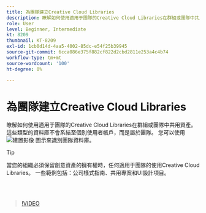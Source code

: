 ```yaml
---
title: 為團隊建立Creative Cloud Libraries
description: 瞭解如何使用適用于團隊的Creative Cloud Libraries在群組或團隊中共用資產
role: User
level: Beginner, Intermediate
kt: 8209
thumbnail: KT-8209
exl-id: 1cb0d14d-4aa5-4002-85dc-e54f25b39945
source-git-commit: 6cca086e375f882cf822d2cbd2811e253a4c4b74
workflow-type: tm+mt
source-wordcount: '100'
ht-degree: 0%

---
```


# 為團隊建立Creative Cloud Libraries

瞭解如何使用適用于團隊的Creative Cloud Libraries在群組或團隊中共用資產。 這些類型的資料庫不會系結至個別使用者帳戶，而是屬於團隊。 您可以使用 ![ 建置影像 ](assets/Smock_Building_18_N.png) 圖示來識別團隊資料庫。

>[!TIP]
>
>當您的組織必須保留創意資產的擁有權時，任何適用于團隊的使用Creative Cloud Libraries。 一些範例包括：公司樣式指南、共用專案和UI設計項目。

<br> 

>[!VIDEO](https://video.tv.adobe.com/v/335325?hidetitle=true)
